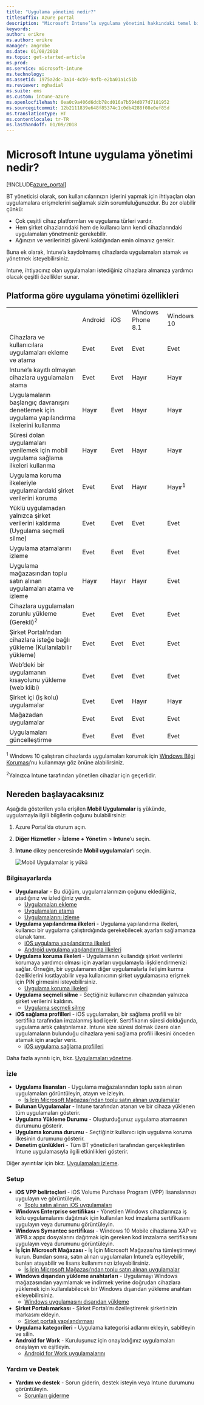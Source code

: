 ```yaml
---
title: "Uygulama yönetimi nedir?"
titlesuffix: Azure portal
description: "Microsoft Intune’la uygulama yönetimi hakkındaki temel bilgileri edinmek için bu konuyu kullanın\""
keywords: 
author: erikre
ms.author: erikre
manager: angrobe
ms.date: 01/08/2018
ms.topic: get-started-article
ms.prod: 
ms.service: microsoft-intune
ms.technology: 
ms.assetid: 1975a2dc-3a14-4cb9-9afb-e2ba01a1c51b
ms.reviewer: mghadial
ms.suite: ems
ms.custom: intune-azure
ms.openlocfilehash: 0ea0c9a406d6ddb78cd016a7b594d077d7181952
ms.sourcegitcommit: 12b2111839e648f85374c1c0db4288f08e0ef85d
ms.translationtype: HT
ms.contentlocale: tr-TR
ms.lasthandoff: 01/09/2018
---
```

# <a name="what-is-microsoft-intune-app-management"></a>Microsoft Intune uygulama yönetimi nedir?


[!INCLUDE[azure_portal](./includes/azure_portal.md)]


BT yöneticisi olarak, son kullanıcılarınızın işlerini yapmak için ihtiyaçları olan uygulamalara erişmelerini sağlamak sizin sorumluluğunuzdur. Bu zor olabilir çünkü:
- Çok çeşitli cihaz platformları ve uygulama türleri vardır.
- Hem şirket cihazlarındaki hem de kullanıcıların kendi cihazlarındaki uygulamaları yönetmeniz gerekebilir.
- Ağınızın ve verilerinizi güvenli kaldığından emin olmanız gerekir.

Buna ek olarak, Intune’a kaydolmamış cihazlarda uygulamaları atamak ve yönetmek isteyebilirsiniz.

Intune, ihtiyacınız olan uygulamaları istediğiniz cihazlara almanıza yardımcı olacak çeşitli özellikler sunar.

## <a name="app-management-capabilities-by-platform"></a>Platforma göre uygulama yönetimi özellikleri

||||||
|-|-|-|-|-|
|&nbsp; |Android|iOS|Windows Phone 8.1|Windows 10|
|Cihazlara ve kullanıcılara uygulamaları ekleme ve atama|Evet|Evet|Evet|Evet|
|Intune’a kayıtlı olmayan cihazlara uygulamaları atama|Evet|Evet|Hayır|Hayır|
|Uygulamaların başlangıç davranışını denetlemek için uygulama yapılandırma ilkelerini kullanma|Hayır|Evet|Hayır|Hayır|
|Süresi dolan uygulamaları yenilemek için mobil uygulama sağlama ilkeleri kullanma|Hayır|Evet|Hayır|Hayır|
|Uygulama koruma ilkeleriyle uygulamalardaki şirket verilerini koruma|Evet|Evet|Hayır|Hayır<sup>1</sup>|
|Yüklü uygulamadan yalnızca şirket verilerini kaldırma (Uygulama seçmeli silme)|Evet|Evet|Evet|Evet|
|Uygulama atamalarını izleme|Evet|Evet|Evet|Evet|
|Uygulama mağazasından toplu satın alınan uygulamaları atama ve izleme|Hayır|Hayır|Hayır|Evet|
|Cihazlara uygulamaları zorunlu yükleme (Gerekli)<sup>2</sup>|Evet|Evet|Evet|Evet|
|Şirket Portalı’ndan cihazlara isteğe bağlı yükleme (Kullanılabilir yükleme)|Evet|Evet|Evet|Evet|
|Web’deki bir uygulamanın kısayolunu yükleme (web klibi)|Evet|Evet|Evet|Evet|
|Şirket içi (iş kolu) uygulamalar|Evet|Evet|Hayır|Hayır|
|Mağazadan uygulamalar|Evet|Evet|Evet|Evet|
|Uygulamaları güncelleştirme|Evet|Evet|Evet|Evet|

<sup>1</sup> Windows 10 çalıştıran cihazlarda uygulamaları korumak için [Windows Bilgi Koruması](windows-information-protection-configure.md)’nu kullanmayı göz önüne alabilirsiniz.

<sup>2</sup>Yalnızca Intune tarafından yönetilen cihazlar için geçerlidir.

## <a name="how-to-get-started"></a>Nereden başlayacaksınız

Aşağıda gösterilen yolla erişilen **Mobil Uygulamalar** iş yükünde, uygulamayla ilgili bilgilerin çoğunu bulabilirsiniz:

1. Azure Portal’da oturum açın.
2. **Diğer Hizmetler** > **İzleme + Yönetim** > **Intune**’u seçin.
3. **Intune** dikey penceresinde **Mobil uygulamalar**’ı seçin.

    ![Mobil Uygulamalar iş yükü](./media/apps-workload.png)

### <a name="manage"></a>Bilgisayarlarda
- **Uygulamalar** - Bu düğüm, uygulamalarınızın çoğunu eklediğiniz, atadığınız ve izlediğiniz yerdir.
    - [Uygulamaları ekleme](apps-add.md)
    - [Uygulamaları atama](apps-deploy.md)
    - [Uygulamalarını izleme](apps-monitor.md)
- **Uygulama yapılandırma ilkeleri** - Uygulama yapılandırma ilkeleri, kullanıcı bir uygulama çalıştırdığında gerekebilecek ayarları sağlamanıza olanak tanır.
    - [iOS uygulama yapılandırma ilkeleri](app-configuration-policies-use-ios.md)
    - [Android uygulama yapılandırma ilkeleri](app-configuration-policies-use-android.md)
- **Uygulama koruma ilkeleri** - Uygulamanın kullandığı şirket verilerini korumaya yardımcı olması için ayarları uygulamayla ilişkilendirmenizi sağlar. Örneğin, bir uygulamanın diğer uygulamalarla iletişim kurma özelliklerini kısıtlayabilir veya kullanıcının şirket uygulamasına erişmek için PIN girmesini isteyebilirsiniz.
    - [Uygulama koruma ilkeleri](app-protection-policies.md)
- **Uygulama seçmeli silme** - Seçtiğiniz kullanıcının cihazından yalnızca şirket verilerini kaldırın.
    - [Uygulama seçmeli silme](apps-selective-wipe.md)
- **iOS sağlama profilleri** - iOS uygulamaları, bir sağlama profili ve bir sertifika tarafından imzalanmış kod içerir. Sertifikanın süresi dolduğunda, uygulama artık çalıştırılamaz. Intune size süresi dolmak üzere olan uygulamaların bulunduğu cihazlara yeni sağlama profili ilkesini önceden atamak için araçlar verir.
    - [iOS uygulama sağlama profilleri](app-provisioning-profile-ios.md)

Daha fazla ayrıntı için, bkz. [Uygulamaları yönetme](app-management.md).

### <a name="monitor"></a>İzle
- **Uygulama lisansları** - Uygulama mağazalarından toplu satın alınan uygulamaları görüntüleyin, atayın ve izleyin.
    - [İş İçin Microsoft Mağazası’ndan toplu satın alınan uygulamalar](windows-store-for-business.md)
- **Bulunan Uygulamalar** - Intune tarafından atanan ve bir cihaza yüklenen tüm uygulamaları gösterir.
- **Uygulama Yükleme Durumu** - Oluşturduğunuz uygulama atamasının durumunu gösterir.
- **Uygulama koruma durumu** - Seçtiğiniz kullanıcı için uygulama koruma ilkesinin durumunu gösterir.
- **Denetim günlükleri** - Tüm BT yöneticileri tarafından gerçekleştirilen Intune uygulamasıyla ilgili etkinlikleri gösterir.

Diğer ayrıntılar için bkz. [Uygulamaları izleme](apps-monitor.md).

### <a name="setup"></a>Setup
- **iOS VPP belirteçleri** - iOS Volume Purchase Program (VPP) lisanslarınızı uygulayın ve görüntüleyin.
    - [Toplu satın alınan iOS uygulamaları](vpp-apps-ios.md)
- **Windows Enterprise sertifikası** - Yönetilen Windows cihazlarınıza iş kolu uygulamalarını dağıtmak için kullanılan kod imzalama sertifikasını uygulayın veya durumunu görüntüleyin. 
- **Windows Symantec sertifikası** - Windows 10 Mobile cihazlarına XAP ve WP8.x appx dosyalarını dağıtmak için gereken kod imzalama sertifikasını uygulayın veya durumunu görüntüleyin. 
- **İş İçin Microsoft Mağazası** - İş İçin Microsoft Mağazası’na tümleştirmeyi kurun. Bundan sonra, satın alınan uygulamaları Intune’a eşitleyebilir, bunları atayabilir ve lisans kullanımınızı izleyebilirsiniz.
    - [İş İçin Microsoft Mağazası’ndan toplu satın alınan uygulamalar](windows-store-for-business.md)
- **Windows dışarıdan yükleme anahtarları** - Uygulamayı Windows mağazasından yayımlamak ve indirmek yerine doğrudan cihazlara yüklemek için kullanılabilecek bir Windows dışarıdan yükleme anahtarı ekleyebilirsiniz.
    - [Windows uygulamasını dışarıdan yükleme](app-sideload-windows.md) 
- **Şirket Portalı markası** - Şirket Portalı’nı özelleştirerek şirketinizin markasını ekleyin.
    - [Şirket portalı yapılandırması](company-portal-app.md)
- **Uygulama kategorileri** - Uygulama kategorisi adlarını ekleyin, sabitleyin ve silin.
- **Android for Work** - Kuruluşunuz için onayladığınız uygulamaları onaylayın ve eşitleyin.
    - [Android for Work uygulamalarını](apps-add-android-for-work.md) 

### <a name="help-and-support"></a>Yardım ve Destek
- **Yardım ve destek** - Sorun giderin, destek isteyin veya Intune durumunu görüntüleyin.
    - [Sorunları giderme](help-desk-operators.md)